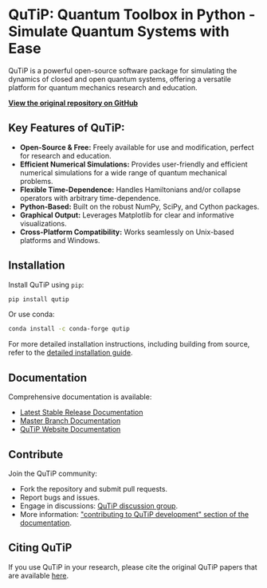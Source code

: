 # QuTiP: Quantum Toolbox in Python - Simulate Quantum Systems with Ease

QuTiP is a powerful open-source software package for simulating the dynamics of closed and open quantum systems, offering a versatile platform for quantum mechanics research and education.

**[View the original repository on GitHub](https://github.com/qutip/qutip)**

## Key Features of QuTiP:

*   **Open-Source & Free:** Freely available for use and modification, perfect for research and education.
*   **Efficient Numerical Simulations:** Provides user-friendly and efficient numerical simulations for a wide range of quantum mechanical problems.
*   **Flexible Time-Dependence:** Handles Hamiltonians and/or collapse operators with arbitrary time-dependence.
*   **Python-Based:** Built on the robust NumPy, SciPy, and Cython packages.
*   **Graphical Output:** Leverages Matplotlib for clear and informative visualizations.
*   **Cross-Platform Compatibility:** Works seamlessly on Unix-based platforms and Windows.

## Installation

Install QuTiP using `pip`:

```bash
pip install qutip
```

Or use conda:
```bash
conda install -c conda-forge qutip
```

For more detailed installation instructions, including building from source, refer to the [detailed installation guide](https://qutip.readthedocs.io/en/stable/installation.html).

## Documentation

Comprehensive documentation is available:

*   [Latest Stable Release Documentation](https://qutip.readthedocs.io/en/latest/)
*   [Master Branch Documentation](https://qutip.readthedocs.io/en/master/)
*   [QuTiP Website Documentation](https://qutip.org/documentation.html)

## Contribute

Join the QuTiP community:

*   Fork the repository and submit pull requests.
*   Report bugs and issues.
*   Engage in discussions: [QuTiP discussion group](https://groups.google.com/g/qutip).
*   More information: ["contributing to QuTiP development" section of the documentation](https://qutip.readthedocs.io/en/stable/development/contributing.html).

## Citing QuTiP

If you use QuTiP in your research, please cite the original QuTiP papers that are available [here](https://dml.riken.jp/?s=QuTiP).